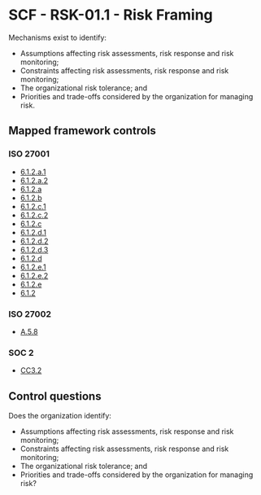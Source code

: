 # SCF - RSK-01.1 - Risk Framing
Mechanisms exist to identify:
 - Assumptions affecting risk assessments, risk response and risk monitoring;
 - Constraints affecting risk assessments, risk response and risk monitoring;
 - The organizational risk tolerance; and
 - Priorities and trade-offs considered by the organization for managing risk.
## Mapped framework controls
### ISO 27001
- [6.1.2.a.1](../iso27001/6.md#612a1)
- [6.1.2.a.2](../iso27001/6.md#612a2)
- [6.1.2.a](../iso27001/6.md#612a)
- [6.1.2.b](../iso27001/6.md#612b)
- [6.1.2.c.1](../iso27001/6.md#612c1)
- [6.1.2.c.2](../iso27001/6.md#612c2)
- [6.1.2.c](../iso27001/6.md#612c)
- [6.1.2.d.1](../iso27001/6.md#612d1)
- [6.1.2.d.2](../iso27001/6.md#612d2)
- [6.1.2.d.3](../iso27001/6.md#612d3)
- [6.1.2.d](../iso27001/6.md#612d)
- [6.1.2.e.1](../iso27001/6.md#612e1)
- [6.1.2.e.2](../iso27001/6.md#612e2)
- [6.1.2.e](../iso27001/6.md#612e)
- [6.1.2](../iso27001/6.md#612)
  
### ISO 27002
- [A.5.8](../iso27002/a-5.md#a58)
  
### SOC 2
- [CC3.2](../soc2/cc32.md)
  
## Control questions
Does the organization identify:
 - Assumptions affecting risk assessments, risk response and risk monitoring;
 - Constraints affecting risk assessments, risk response and risk monitoring;
 - The organizational risk tolerance; and
 - Priorities and trade-offs considered by the organization for managing risk?
  